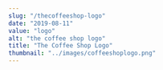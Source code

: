 ```yaml
---
slug: "/thecoffeeshop-logo"
date: "2019-08-11"
value: "logo"
alt: "the coffee shop logo"
title: "The Coffee Shop Logo"
thumbnail: "../images/coffeeshoplogo.png"
---
```

